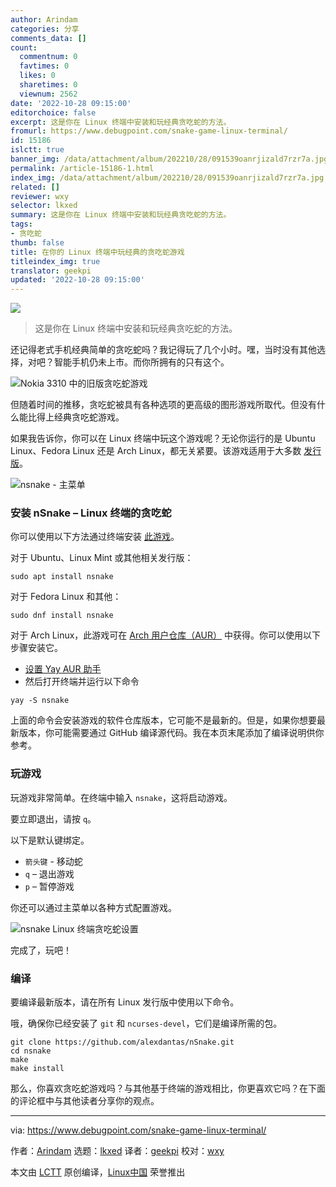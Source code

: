 ```yaml
---
author: Arindam
categories: 分享
comments_data: []
count:
  commentnum: 0
  favtimes: 0
  likes: 0
  sharetimes: 0
  viewnum: 2562
date: '2022-10-28 09:15:00'
editorchoice: false
excerpt: 这是你在 Linux 终端中安装和玩经典贪吃蛇的方法。
fromurl: https://www.debugpoint.com/snake-game-linux-terminal/
id: 15186
islctt: true
banner_img: /data/attachment/album/202210/28/091539oanrjizald7rzr7a.jpg
permalink: /article-15186-1.html
index_img: /data/attachment/album/202210/28/091539oanrjizald7rzr7a.jpg.thumb.jpg
related: []
reviewer: wxy
selector: lkxed
summary: 这是你在 Linux 终端中安装和玩经典贪吃蛇的方法。
tags:
- 贪吃蛇
thumb: false
title: 在你的 Linux 终端中玩经典的贪吃蛇游戏
titleindex_img: true
translator: geekpi
updated: '2022-10-28 09:15:00'
---
```


![](/data/attachment/album/202210/28/091539oanrjizald7rzr7a.jpg)



> 
> 这是你在 Linux 终端中安装和玩经典贪吃蛇的方法。
> 
> 
> 


还记得老式手机经典简单的贪吃蛇吗？我记得玩了几个小时。嘿，当时没有其他选择，对吧？智能手机仍未上市。而你所拥有的只有这个。


![Nokia 3310 中的旧版贪吃蛇游戏](/data/attachment/album/202210/28/091550enhhrmhs138snssr.jpg)


但随着时间的推移，贪吃蛇被具有各种选项的更高级的图形游戏所取代。但没有什么能比得上经典贪吃蛇游戏。


如果我告诉你，你可以在 Linux 终端中玩这个游戏呢？无论你运行的是 Ubuntu Linux、Fedora Linux 还是 Arch Linux，都无关紧要。该游戏适用于大多数 [发行版](https://www.debugpoint.com/categories/distributions)。


![nsnake - 主菜单](/data/attachment/album/202210/28/091550xv01tvuxeeeyb9zs.jpg)


### 安装 nSnake – Linux 终端的贪吃蛇


你可以使用以下方法通过终端安装 [此游戏](https://github.com/alexdantas/nsnake)。


对于 Ubuntu、Linux Mint 或其他相关发行版：



```
sudo apt install nsnake

```

对于 Fedora Linux 和其他：



```
sudo dnf install nsnake

```

对于 Arch Linux，此游戏可在 [Arch 用户仓库（AUR）](https://aur.archlinux.org/packages/nsnake/) 中获得。你可以使用以下步骤安装它。


* [设置 Yay AUR 助手](https://www.debugpoint.com/2021/01/install-yay-arch/)
* 然后打开终端并运行以下命令



```
yay -S nsnake

```

上面的命令会安装游戏的软件仓库版本，它可能不是最新的。但是，如果你想要最新版本，你可能需要通过 GitHub 编译源代码。我在本页末尾添加了编译说明供你参考。


### 玩游戏


玩游戏非常简单。在终端中输入 `nsnake`，这将启动游戏。


要立即退出，请按 `q`。


以下是默认键绑定。


* `箭头键` - 移动蛇
* `q` – 退出游戏
* `p` – 暂停游戏


你还可以通过主菜单以各种方式配置游戏。


![nsnake Linux 终端贪吃蛇设置](/data/attachment/album/202210/28/091550dovbs6hbhzxvbbch.jpg)


完成了，玩吧！


### 编译


要编译最新版本，请在所有 Linux 发行版中使用以下命令。


哦，确保你已经安装了 `git` 和 `ncurses-devel`，它们是编译所需的包。



```
git clone https://github.com/alexdantas/nSnake.git
cd nsnake
make
make install

```

那么，你喜欢贪吃蛇游戏吗？与其他基于终端的游戏相比，你更喜欢它吗？在下面的评论框中与其他读者分享你的观点。




---


via: <https://www.debugpoint.com/snake-game-linux-terminal/>


作者：[Arindam](https://www.debugpoint.com/author/admin1/) 选题：[lkxed](https://github.com/lkxed) 译者：[geekpi](https://github.com/geekpi) 校对：[wxy](https://github.com/wxy)


本文由 [LCTT](https://github.com/LCTT/TranslateProject) 原创编译，[Linux中国](https://linux.cn/) 荣誉推出